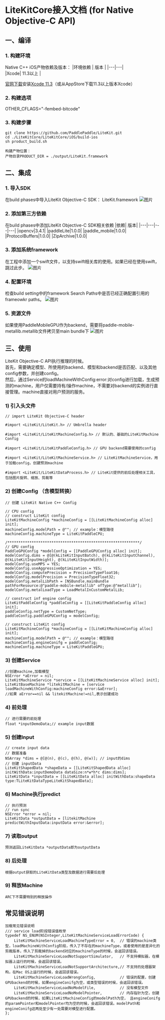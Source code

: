# LiteKitCore接入文档 (for Native Objective-C API)


## 一、编译
### 1. 构建环境
Native C++ iOS产物依赖及版本：
|环境依赖 | 版本 |
|---|---|  
|Xcode| 11.3以上 |  

[官网下载](https://developer.apple.com/download/more/)安装[Xcode 11.3](https://download.developer.apple.com/Developer_Tools/Xcode_11.3/Xcode_11.3.xip)（或从AppStore下载11.3以上版本Xcode）


### 2. 构建选项
OTHER_CFLAGS="-fembed-bitcode"



### 3. 构建步骤

```
git clone https://github.com/PaddlePaddle/LiteKit.git
cd ./LiteKitCore/LiteKitCore/iOS/build-ios
sh product_build.sh 
 
构建产物位置：
产物目录PRODUCT_DIR = ./output/LiteKit.framework
```

## 二、集成
### 1. 导入SDK
在build phases中导入LiteKit Objective-C SDK： LiteKit.framework
![图片](/Doc/Resources/2_1.png)

### 2. 添加第三方依赖
在build phases中添加LiteKit Objective-C SDK相关依赖
|依赖| 版本|
|---|---|---|---|
|opencv|3.4.1|
|paddleLite|1.0.0|
|paddle_mobile|1.0.0|
|ProtocolBuffers|1.0.0|
|ZipArchive|1.0.0|

### 3. 添加系统framework
在工程中添加一个swift文件，以支持swift相关库的使用。如果已经在使用swift，跳过此步。
![图片](/Doc/Resources/2_2.png)

### 4. 配置环境
检查build setting中的framework Search Paths中是否已经正确配置引用的frameowkr paths。
![图片](/Doc/Resources/2_3.png)

### 5. 资源文件
如果使用PaddleMobileGPU作为backend，需要将paddle-mobile-metallib.metallib文件拷贝至main bundle下
![图片](/Doc/Resources/2_4.png)

## 三、使用
LiteKit Objective-C API执行推理的时候。
   <br>首先，需要确定模型、所使用的backend、模型和backend是否匹配、以及其他config参数，并创建config。
   <br>然后，通过Service的loadMachineWithConfig:error:对config进行加载，生成预测的machine，用户仅需要持有/操作machine，不需要对backend的实例进行直接管理。machine直接对用户预测的服务。


### 1) 引入头文件
```
// import LiteKit Objective-C header

#import <LiteKit/LiteKit.h> // Umbrella header

#import <LiteKit/LiteKitMachineConfig.h> // 默认的、基础的LiteKitMachine Config

#import <LiteKit/LiteKitPaddleConfig.h> // GPU backend需要使用的config

#import <LiteKit/LiteKitMachineService.h> // LiteKitMachineService，用于加载config，创建预测machine

#import <LiteKit/LiteKitDataProcess.h> // LiteKit提供的前后处理相关工具，包括图片旋转、缩放、剪裁等
```
### 2) 创建Config （含模型转换）
```
// 创建 LiteKit Native C++ Config

// CPU config
// construct LiteKit config
LiteKitMachineConfig *machineConfig = [[LiteKitMachineConfig alloc] init];
machineConfig.modelPath = @""; // example：模型路径
machineConfig.machineType = LiteKitPaddleCPU;

/************************************************************/
// GPU config
PaddleGPUConfig *modelConfig = [[PaddleGPUConfig alloc] init];
modelConfig.dims = @[@(kLiteKitInputBatch), @(kLiteKitInputChannel), @(kLiteKitInputHeight), @(kLiteKitInputWidth)];
modelConfig.useMPS = YES;
modelConfig.useAggressiveOptimization = YES;
modelConfig.computePrecision = PrecisionTypeFloat16;
modelConfig.modelPrecision = PrecisionTypeFloat32;
modelConfig.metalLibPath = [NSBundle.mainBundle pathForResource:@"paddle-mobile-metallib" ofType:@"metallib"];
modelConfig.metalLoadType = LoadMetalInCustomMetalLib;

// construct inf engine config
LiteKitPaddleConfig *paddleConfig = [[LiteKitPaddleConfig alloc] init];
paddleConfig.netType = CustomNetType;
paddleConfig.paddleGPUConfig = modelConfig;

// construct LiteKit config
LiteKitMachineConfig *machineConfig = [[LiteKitMachineConfig alloc] init];
machineConfig.modelPath = @""; // example：模型路径
machineConfig.engineConifg = paddleConfig;
machineConfig.machineType = LiteKitPaddleGPU;

```
### 3) 创建Service
```
//创建machine,加载模型
NSError *aError = nil;
LiteKitMachineService *service = [[LiteKitMachineService alloc] init];
LiteKitBaseMachine *litekitMachine = [service loadMachineWithConfig:machineConfig error:&aError];
//如果 aError==nil && litekitMachine!=nil,表示创建成功 
```
### 4) 前处理
```
// 进行需要的前处理
float *inputDemoData;// example input数据
```

### 5) 创建Input
```
// create input data
// 数据准备
NSArray *dims = @[@(n), @(c), @(h), @(w)]; // input的dims
// 创建 inputData
LiteKitShapedData *shapeData = [[LiteKitShapedData alloc] initWithData:inputDemoData dataSize:n*w*h*c dims:dims]; 
LiteKitData *inputData = [[LiteKitData alloc] initWithData:shapeData type:TLiteKitDataTypeLiteKitShapedData];
```
### 6) Machine执行predict
```
// 执行预测
// run sync
NSError *error = nil;
LiteKitData *outputData = [litekitMachine predictWithInputData:inputData error:&error];
```

### 7) 读取output
```
预测返回LiteKitData *outputData即为outputData
```
 
### 8) 后处理
```
根据output获取的LiteKitData类型及数据进行需要后处理
```

### 9) 释放Machine
```
ARC下不需要特别的释放操作
```

## 常见错误说明
```
加载常见错误说明
/// service load阶段错误值枚举
typedef NS_ENUM(NSInteger,LiteKitMachineServiceLoadErrorCode) {
    LiteKitMachineServiceLoadMachineTypeError = 0,  // 错误的machine类型，loadMachineWithConfig阶段，传入了不存在的machineType，或者使用的是差异化的剪裁版本，传入了剪裁掉的backend对应的machineType的时候，会返回该错误。
    LiteKitMachineServiceLoadNotSupportSimulator,   // 不支持模拟器，在模拟器上运行的时候，会返回该错误。
    LiteKitMachineServiceLoadNotSupportArchitecture,// 不支持的处理器架构，在Mac OS上运行的时候，会返回该错误。
    LiteKitMachineServiceLoadWrongConfig,           // 错误的配置，创建GPUbackend的时候，如果engineConifg为空，或类型错误的时候，会返回该错误。
    LiteKitMachineServiceLoadNoModelFile,           // 没有模型文件
    LiteKitMachineServiceLoadNoModelPointer,        // 内存指针为空，创建GPUbackend的时候，如果LiteKitMachineConfig的modelPath为空， 且engineConifg的paramPointer和modelPointer均为空的时候，会返回该错误。modelPath和engineConifg这两处至少有一处需要对模型进行配置。
};
```
